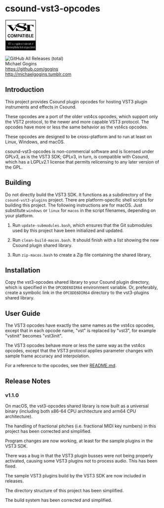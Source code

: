 # csound-vst3-opcodes

<img src="VST_Compatible_Logo_Steinberg_with_TM_negative.png" width="100" height="100" />

![GitHub All Releases (total)](https://img.shields.io/github/downloads/gogins/csound-vst3-opcodes/total.svg)<br>
Michael Gogins<br>
https://github.com/gogins<br>
http://michaelgogins.tumblr.com

## Introduction

This project provides Csound plugin opcodes for hosting VST3 plugin 
instruments and effects in Csound.

These opcodes are a port of the older vst4cs opcodes, which support only the 
VST2 protocol, to the newer and more capable VST3 protocol. The opcodes have 
more or less the same behavior as the vst4cs opcodes.

These opcodes are designed to be cross-platform and to run at least on Linux, 
Windows, and macOS.

csound-vst3-opcodes is non-commercial software and is licensed under GPLv3, as 
is the VST3 SDK; GPLv3, in turn, is compatible with Csound, which has a 
LGPLv2.1 license that permits relicensing to any later version of the GPL.

## Building

Do not directly build the VST3 SDK. It functions as a subdirectory of the 
`csound-vst3-plugins` project. There are platform-specific shell scripts for 
building this project. The following instructions are for macOS. Just 
substitute `windows` or `linux`  for `macos` in the script filenames, 
depending on your platform.

 1. Run `update-submodules.bash`, which ensures that the Git submodules 
    used by this project have been initialized and updated.

 2. Run `clean-build-macos.bash`. It should finish with a list showing the 
    new Csound plugin shared library.

 3. Run `zip-macos.bash` to create a Zip file containing the shared library,
    
## Installation

Copy the vst3-opcodes shared library to your Csound plugin directory, which is 
specified in the `OPCODE6DIR64` environment variable. Or, preferably, create a 
symbolic link in the `OPCODE6DIR64` directory to the vst3-plugins shared 
library.

## User Guide

The VST3 opcodes have exactly the same names as the vst4cs opcodes, except 
that in each opcode name, "vst" is replaced by "vst3", for example "vstinit" 
becomes "vst3init".

The VST3 opcodes behave more or less the same way as the vst4cs opcodes, except 
that the VST3 protocol applies parameter changes with sample frame accuracy 
and interpolation.

For a reference to the opcodes, see their [README.md](csound-vst3/vst3-opcodes/README.md).

## Release Notes

### v1.1.0

On macOS, the vst3-opcodes shared library is now built as a universal binary 
(including both x86-64 CPU architecture and arm64 CPU architecture).

The handling of fractional pitches (i.e. fractional MIDI key numbers) in this 
project has been corrected and simplified.

Program changes are now working, at least for the sample plugins in the VST3 
SDK.

There was a bug in that the VST3 plugin busses were not being properly 
activated, causing some VST3 plugins not to process audio. This has been fixed.

The sample VST3 plugins build by the VST3 SDK are now included in releases.

The directory structure of this project has been simplified.

The build system has been corrected and simplified.
